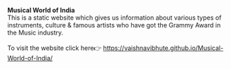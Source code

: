 <b>Musical World of India</b><br>
This is a static website which gives us information about various types of instruments, culture & famous artists who have got the Grammy Award in the Music industry.
<br><br>
To visit the website click here👉 https://vaishnavibhute.github.io/Musical-World-of-India/

